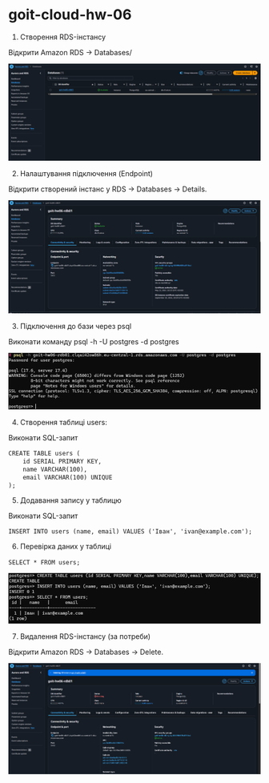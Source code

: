 # goit-cloud-hw-06

1. Створення RDS-інстансу

Відкрити Amazon RDS → Databases/

![db](images/listdb.png)

2. Налаштування підключення (Endpoint)

Відкрити створений інстанс у RDS → Databases → Details.

![detail](images/detail.png)

3. Підключення до бази через psql

Виконати команду psql -h <endpoint> -U postgres -d postgres

![cmd](images/connect.png)

4. Створення таблиці users:

Виконати SQL-запит

```
CREATE TABLE users (
    id SERIAL PRIMARY KEY,
    name VARCHAR(100),
    email VARCHAR(100) UNIQUE
);
```

5. Додавання запису у таблицю

Виконати SQL-запит

```
INSERT INTO users (name, email) VALUES ('Іван', 'ivan@example.com');

```

6. Перевірка даних у таблиці

`SELECT * FROM users;`

![table](images/tables.png)

7. Видалення RDS-інстансу (за потреби)

Відкрити Amazon RDS → Databases → Delete.

![removing](images/del.png)

